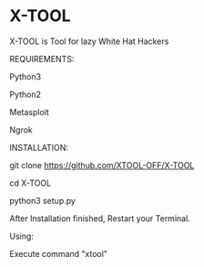 # X-TOOL
X-TOOL is Tool for lazy White Hat Hackers



REQUIREMENTS:


Python3



Python2


Metasploit


Ngrok



INSTALLATION:






git clone https://github.com/XTOOL-OFF/X-TOOL



cd X-TOOL




python3 setup.py



After Installation finished, Restart your Terminal.




Using:



Execute command "xtool"
